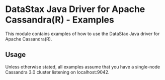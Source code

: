 # DataStax Java Driver for Apache Cassandra(R) - Examples

This module contains examples of how to use the DataStax Java driver for
Apache Cassandra(R).

## Usage

Unless otherwise stated, all examples assume that you have a single-node Cassandra 3.0 cluster 
listening on localhost:9042.